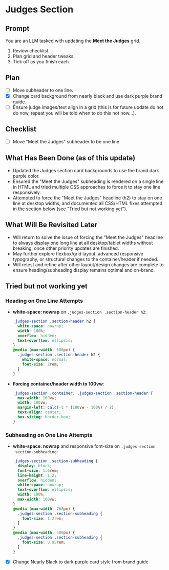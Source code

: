 <!-- file: 4_16_25_Judges.md -->

# Judges Section

## Prompt
You are an LLM tasked with updating the **Meet the Judges** grid.  
1. Review checklist.  
2. Plan grid and header tweaks.  
3. Tick off as you finish each.  

## Plan
- [ ] Move subheader to one line.  
- [x] Change card background from nearly black and use dark purple brand guide.  
- [ ] Ensure judge images/text align in a grid (this is for future update do not do now, repeat you will be told when to do this not now...).  

## Checklist
- [ ] Move “Meet the Judges” subheader to be one line  


## What Has Been Done (as of this update)
- Updated the Judges section card backgrounds to use the brand dark purple color.
- Ensured the "Meet the Judges" subheading is rendered on a single line in HTML and tried multiple CSS approaches to force it to stay one line responsively.
- Attempted to force the "Meet the Judges" headline (h2) to stay on one line at desktop widths, and documented all CSS/HTML fixes attempted in the section below (see "Tried but not working yet").

## What Will Be Revisited Later
- Will return to solve the issue of forcing the "Meet the Judges" headline to always display one long line at all desktop/tablet widths without breaking, once other priority updates are finished.
- May further explore flexbox/grid layout, advanced responsive typography, or structural changes to the container/header if needed.
- Will retest and refine after other layout/design changes are complete to ensure heading/subheading display remains optimal and on-brand.



## Tried but not working yet

### Heading on One Line Attempts
- **white-space: nowrap** on `.judges-section .section-header h2`:
  ```css
  .judges-section .section-header h2 {
    white-space: nowrap;
    width: 100%;
    overflow: hidden;
    text-overflow: ellipsis;
  }
  @media (max-width: 600px) {
    .judges-section .section-header h2 {
      white-space: normal;
      font-size: 2rem;
    }
  }
  ```
- **Forcing container/header width to 100vw**:
  ```css
  .judges-section .container, .judges-section .section-header {
    max-width: 100vw;
    width: 100vw;
    margin-left: calc(-1 * (100vw - 100%) / 2);
    text-align: center;
    box-sizing: border-box;
  }
  ```

### Subheading on One Line Attempts
- **white-space: nowrap** and responsive font-size on `.judges-section .section-subheading`:
  ```css
  .judges-section .section-subheading {
    display: block;
    font-size: 1.6rem;
    line-height: 1.2;
    overflow: hidden;
    white-space: nowrap;
    text-overflow: ellipsis;
    width: 100%;
    max-width: 100vw;
  }
  @media (max-width: 768px) {
    .judges-section .section-subheading {
      font-size: 1.2rem;
    }
  }
  @media (max-width: 480px) {
    .judges-section .section-subheading {
      font-size: 0.95rem;
    }
  }
  ```

- [x] Change Nearly Black to  dark purple card style from brand guide
